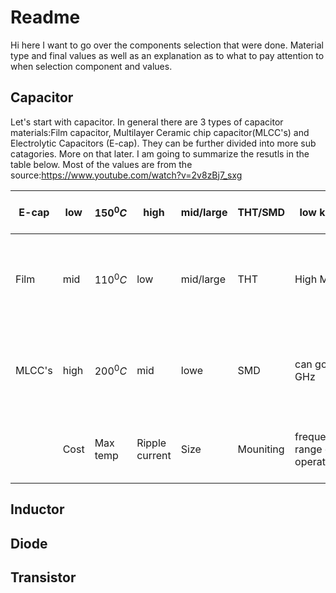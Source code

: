 # Readme
Hi here I want to go over the components selection that were done. Material type and final values as well as an explanation as to what to pay attention to when selection component and values.

## Capacitor
Let's start with capacitor. In general there are 3 types of capacitor materials:Film capacitor, Multilayer Ceramic chip capacitor(MLCC's) and Electrolytic Capacitors (E-cap). They can be further divided into more sub catagories. More on that later. I am going to summarize the resutls in the table below. Most of the values are from the source:https://www.youtube.com/watch?v=2v8zBj7_sxg

E-cap | low | $150^0 C$ | high | mid/large |THT/SMD | low kHz | low | high | #9 | #10 | DC Link, Low frequency Energy storage
--- | --- | --- | --- |--- |--- |--- |--- |--- |--- |--- |---
Film | mid | $110^0 C$ | low | mid/large | THT | High MHz |  | high| mid | 276 | Decoupling,Filter with certain cut-off frequency,High reliability application, EMI suppresion
MLCC's| high| $200^0 C$ | mid | lowe | SMD | can go to GHz | high | low | 272 | 276 | Decoupling,High frequency Energy storage,Filter with rough cut-off frequency, EMI suppresion
      | Cost | Max temp | Ripple current | Size | Mouniting | frequency range of operation | Reliabily of not breaking over time | energy density | 272 | 276 | Typical applicitation
## Inductor

## Diode

## Transistor
